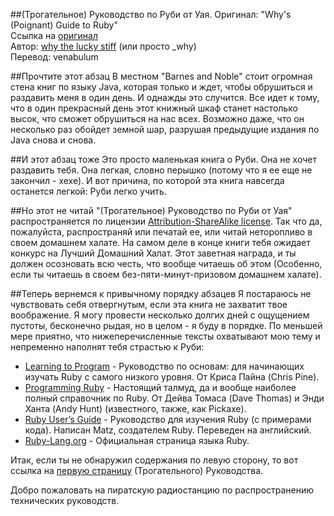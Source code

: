 ##(Трогательное) Руководство по Руби от Уая.
Оригинал: "Why's (Poignant) Guide to Ruby"  
Ссылка на [оригинал][book]  
Автор: [why the lucky stiff][author] (или просто _why)  
Перевод: venabulum  

##Прочтите этот абзац
В местном "Barnes and Noble" стоит огромная стена книг по языку Java, которая только и ждет, чтобы обрушиться и раздавить меня в один день. И однажды это случится. Все идет к тому, что в один прекрасный день этот книжный шкаф станет настолько высок, что сможет обрушиться на нас всех. Возможно даже, что он несколько раз обойдет земной шар, разрушая предыдущие издания по Java снова и снова.  

##И этот абзац тоже
Это просто маленькая книга о Руби. Она не хочет раздавить тебя. Она легкая, словно перышко (потому что я ее еще не закончил - хехе). И вот причина, по которой эта книга навсегда останется легкой: Руби легко учить.  

##Но этот не читай
"(Трогательное) Руководство по Руби от Уая" распространяется по лицензии [Attribution-ShareAlike license][cc]. Так что да, пожалуйста, распространяй или печатай ее, или читай неторопливо в своем домашнем халате. На самом деле в конце книги тебя ожидает конкурс на Лучший Домашний Халат. Этот заветная награда, и ты должен осозновать всю честь, что вообще читаешь об этом (Особенно, если ты читаешь в своем без-пяти-минут-призовом домашнем халате).  

##Теперь вернемся к привычному порядку абзацев
Я постараюсь не чувствовать себя отвергнутым, если эта книга не захватит твое воображение. Я могу провести несколько долгих дней с ощущением пустоты, бесконечно рыдая, но в целом - я буду в порядке. По меньшей мере приятно, что нижеперечисленные тексты охватывают мою тему и непременно наполнят тебя страстью к Руби:
   * [Learning to Program][LtP] - Руководство по основам: для начинающих изучать Ruby с самого низкого уровня. От Криса Пайна (Chris Pine).
   * [Programming Ruby][PR] - Настоящий талмуд, да и вообще наиболее полный справочник по Ruby.
От Дейва Томаса (Dave Thomas) и Энди Ханта (Andy Hunt) (известного, также, как Pickaxe).
   * [Ruby User’s Guide][RUG] - Руководство для изучения Ruby (с примерами кода). Написан Matz, создателем Ruby. Переведен на английский.
   * [Ruby-Lang.org][RL] - Официальная страница языка Ruby.

Итак, если ты не обнаружил содержания по левую сторону, то вот ссылка на [первую страницу][first] (Трогательного) Руководства.

Добро пожаловать на пиратскую радиостанцию по распространению технических руководств.

[cc]: http://creativecommons.org/licenses/by-sa/2.5/
[book]: http://mislav.uniqpath.com/poignant-guide/
[author]: http://en.wikipedia.org/wiki/Why_the_lucky_stiff
[LtP]: http://pine.fm/LearnToProgram/
[PR]: http://pragprog.com/book/ruby3/programming-ruby-1-9
[RUG]: http://www.rubyist.net/~slagell/ruby/
[RL]: http://www.ruby-lang.org/
[first]: /chapter_1/
